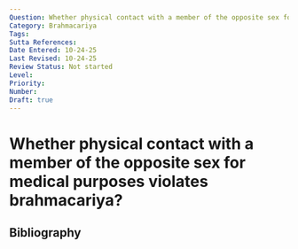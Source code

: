 ```yaml
---
Question: Whether physical contact with a member of the opposite sex for medical purposes violates brahmacariya?
Category: Brahmacariya
Tags: 
Sutta References: 
Date Entered: 10-24-25
Last Revised: 10-24-25
Review Status: Not started
Level: 
Priority: 
Number: 
Draft: true
---
```


# Whether physical contact with a member of the opposite sex for medical purposes violates brahmacariya?

## Bibliography

<!-- 

Notes:



-->